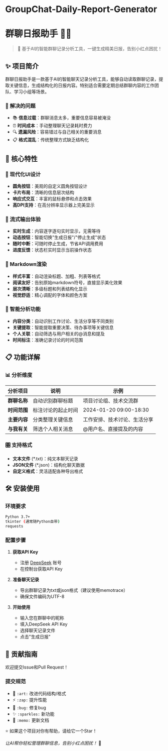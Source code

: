 # GroupChat-Daily-Report-Generator
# 群聊日报助手 📱💬

> 🤖 基于AI的智能群聊记录分析工具，一键生成精美日报，告别小红点困扰！

## ✨ 项目简介

群聊日报助手是一款基于AI的智能聊天记录分析工具，能够自动读取群聊记录，提取关键信息，生成结构化的日报内容。特别适合需要定期总结群聊内容的工作团队、学习小组等场景。

### 🎯 解决的问题

- 📚 **信息过载**：群聊消息太多，重要信息容易被淹没
- ⏰ **时间成本**：手动整理聊天记录耗时费力
- 🔍 **遗漏风险**：容易错过与自己相关的重要消息
- 📋 **格式混乱**：传统整理方式缺乏结构化

## 🚀 核心特性

### 🎨 现代化UI设计
- **圆角按钮**：美观的自定义圆角按钮设计
- **卡片布局**：清晰的信息层次结构
- **响应式交互**：丰富的鼠标悬停和点击效果
- **高DPI支持**：在高分辨率显示器上完美显示

### 🔄 流式输出体验
- **实时生成**：内容逐字逐句实时显示，无需等待
- **动态按钮**：智能切换"生成日报"/"停止生成"状态
- **随时中断**：可随时停止生成，节省API调用费用
- **进度反馈**：状态栏实时显示当前操作状态

### 📝 Markdown渲染
- **样式丰富**：自动渲染标题、加粗、列表等格式
- **阅读友好**：告别原始markdown符号，直接显示美化效果
- **层次清晰**：多级标题和列表结构化显示
- **视觉舒适**：精心调配的字体和颜色方案

### 🧠 智能分析功能
- **内容分类**：自动识别工作讨论、生活分享等不同类别
- **关键提取**：智能提取重要决策、待办事项等关键信息
- **个人关联**：自动筛选与用户相关的@消息和提及
- **时间标注**：准确记录讨论的时间范围

## 📋 功能详解

### 📊 分析维度

| 分析项目 | 说明 | 示例 |
|---------|------|------|
| **群聊名称** | 自动识别群聊标题 | 项目讨论组、技术交流群 |
| **时间范围** | 标注讨论的起止时间 | 2024-01-20 09:00-18:30 |
| **主要内容** | 分类整理关键信息 | 工作安排、技术讨论、生活分享 |
| **与我有关** | 筛选个人相关消息 | @用户名、直接提及的内容 |

### 🎛️ 支持格式

- **文本文件** (*.txt)：纯文本聊天记录
- **JSON文件** (*.json)：结构化聊天数据
- **自定义格式**：灵活适配各种导出格式

## 🛠️ 安装使用

### 环境要求

```bash
Python 3.7+
tkinter (通常随Python自带)
requests
```

### 配置步骤

1. **获取API Key**
   - 注册 [DeepSeek](https://www.deepseek.com/) 账号
   - 在控制台获取API Key

2. **准备聊天记录**
   - 导出群聊记录为txt或json格式（建议使用memotrace）
   - 确保文件编码为UTF-8

3. **开始使用**
   - 输入您在群聊中的昵称
   - 填入DeepSeek API Key
   - 选择聊天记录文件
   - 点击"生成日报"

## 🤝 贡献指南

欢迎提交Issue和Pull Request！

### 提交规范
- 🎨 `:art:` 改进代码结构/格式
- ⚡️ `:zap:` 提升性能
- 🐛 `:bug:` 修复bug
- ✨ `:sparkles:` 新功能
- 📝 `:memo:` 更新文档

⭐ 如果这个项目对你有帮助，请给它一个Star！

*让AI帮你轻松管理群聊信息，告别小红点困扰！* 🚀
